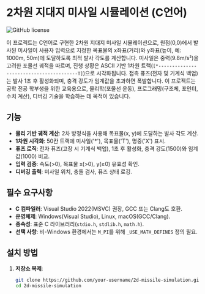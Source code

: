 # 2차원 지대지 미사일 시뮬레이션 (C언어)

![GitHub license](https://img.shields.io/badge/license-MIT-blue.svg)

이 프로젝트는 C언어로 구현한 2차원 지대지 미사일 시뮬레이션으로, 원점(0,0)에서 발사된 미사일이 사용자 입력으로 지정한 목표물의 x좌표(거리)와 y좌표(높이, 예: 1000m, 50m)에 도달하도록 최적 발사 각도를 계산합니다. 미사일은 중력(9.8m/s²)을 고려한 포물선 궤적을 따르며, 진행 상황은 ASCII 기반 1차원 트랙(`[*----------------------------------------T]`)으로 시각화됩니다. 접촉 퓨즈(전자 및 기계식 백업)는 발사 1초 후 활성화되며, 충격 강도가 임계값을 초과하면 폭발합니다. 이 프로젝트는 공학 전공 학부생을 위한 교육용으로, 물리학(포물선 운동), 프로그래밍(구조체, 포인터, 수치 계산), 디버깅 기술을 학습하는 데 목적이 있습니다.

## 기능
- **물리 기반 궤적 계산**: 2차 방정식을 사용해 목표물(x, y)에 도달하는 발사 각도 계산.
- **1차원 시각화**: 50칸 트랙에 미사일('*'), 목표물('T'), 명중('X') 표시.
- **퓨즈 로직**: 전자 퓨즈(고장 시 기계식 백업), 1초 후 활성화, 충격 강도(1500)와 임계값(1000) 비교.
- **입력 검증**: 속도(>0), 목표물 x(>0), y(≥0) 유효성 확인.
- **디버깅 출력**: 미사일 위치, 충돌 검사, 퓨즈 상태 로깅.

## 필수 요구사항
- **C 컴파일러**: Visual Studio 2022(MSVC) 권장, GCC 또는 Clang도 호환.
- **운영체제**: Windows(Visual Studio), Linux, macOS(GCC/Clang).
- **종속성**: 표준 C 라이브러리(`stdio.h`, `stdlib.h`, `math.h`).
- **선택 사항**: 비-Windows 환경에서는 `M_PI`를 위해 `_USE_MATH_DEFINES` 정의 필요.

## 설치 방법
1. **저장소 복제**:
   ```bash
   git clone https://github.com/your-username/2d-missile-simulation.git
   cd 2d-missile-simulation
